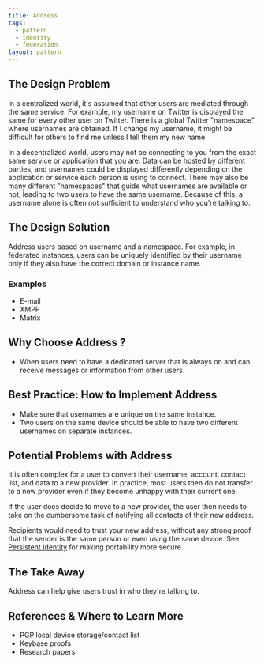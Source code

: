 ```yaml
---
title: Address
tags:
  - pattern
  - identity
  - federation
layout: pattern
---
```


## The Design Problem

In a centralized world, it's assumed that other users are mediated through the
same service. For example, my username on Twitter is displayed the same for
every other user on Twitter. There is a global Twitter "namespace" where
usernames are obtained. If I change my username, it might be difficult for
others to find me unless I tell them my new name.

In a decentralized world, users may not be connecting to you from the exact
same service or application that you are. Data can be hosted by different
parties, and usernames could be displayed differently depending on the
application or service each person is using to connect. There may also be many
different "namespaces" that guide what usernames are available or not, leading
to two users to have the same username. Because of this, a username alone is
often not sufficient to understand who you're talking to.

## The Design Solution

Address users based on username and a namespace. For example, in federated instances, users can be uniquely identified by their username only if they also have the correct domain or instance name.

### Examples

- E-mail
- XMPP
- Matrix

## Why Choose Address ?

- When users need to have a dedicated server that is always on and can receive messages or information from other users.

## Best Practice: How to Implement Address

- Make sure that usernames are unique on the same instance.
- Two users on the same device should be able to have two different
  usernames on separate instances.

## Potential Problems with Address

It is often complex for a user to convert their username, account, contact list, and data to a new provider. In practice, most users then do not transfer to a new provider even if they become unhappy with their current one.

If the user does decide to move to a new provider, the user then needs to take
on the cumbersome task of notifying all contacts of their new address.

Recipients would need to trust your new address, without any strong proof that
the sender is the same person or even using the same device. See [Persistent
Identity](persistent-identity.md) for making portability more
secure.

## The Take Away

Address can help give users trust in who they're talking to.

## References & Where to Learn More

- PGP local device storage/contact list
- Keybase proofs
- Research papers
